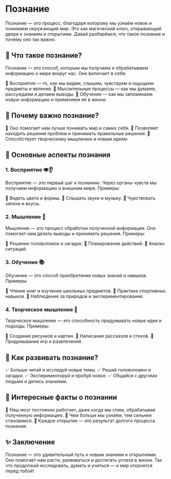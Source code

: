 # Познание

Познание — это процесс, благодаря которому мы узнаём новое и понимаем окружающий мир. Это как магический ключ, открывающий двери к знаниям и открытиям. Давай разберёмся, что такое познание и почему оно так важно.

## 🔮 Что такое познание?

Познание — это способ, которым мы получаем и обрабатываем информацию о мире вокруг нас. Оно включает в себя:

🔹 Восприятие — то, как мы видим, слышим, чувствуем и ощущаем предметы и явления.
🔹 Мыслительные процессы — как мы думаем, рассуждаем и делаем выводы.
🔹 Обучение — как мы запоминаем новую информацию и применяем её в жизни.

## 🎨 Почему важно познание?

🔸 Оно помогает нам лучше понимать мир и самих себя.
🔸 Позволяет находить решения проблем и принимать правильные решения.
🔸 Способствует творческому мышлению и новым идеям.

## 📘 Основные аспекты познания

### **1. Восприятие** 👁️👂

Восприятие — это первый шаг к познанию. Через органы чувств мы получаем информацию о внешнем мире. Примеры:

🔹 Видеть цвета и формы.
🔹 Слышать звуки и музыку.
🔹 Чувствовать запахи и вкусы.

### **2. Мышление** 🧠

Мышление — это процесс обработки полученной информации. Оно помогает нам делать выводы и принимать решения. Примеры:

🔹 Решение головоломок и загадок.
🔹 Планирование действий.
🔹 Анализ ситуаций.

### **3. Обучение** 📚

Обучение — это способ приобретения новых знаний и навыков. Примеры:

🔹 Чтение книг и изучение школьных предметов.
🔹 Практика спортивных навыков.
🔹 Наблюдение за природой и экспериментирование.

### **4. Творческое мышление** 🎨

Творческое мышление — это способность придумывать новые идеи и подходы. Примеры:

🔹 Создание рисунков и картин.
🔹 Написание рассказов и стихов.
🔹 Придумывание игр и развлечений.

## 🌟 Как развивать познание?

✅ Больше читай и исследуй новые темы.
✅ Решай головоломки и загадки.
✅ Экспериментируй и пробуй новое.
✅ Общайся с другими людьми и делись знаниями.

## 💫 Интересные факты о познании

🔸 Наш мозг постоянно работает, даже когда мы спим, обрабатывая полученную информацию.
🔸 Чем больше мы узнаём, тем сильнее становимся.
🔸 Каждое открытие — это результат долгого процесса познания.

## ✨ Заключение

Познание — это удивительный путь к новым знаниям и открытиями. Оно помогает нам расти, развиваться и достигать успеха в жизни. Так что продолжай исследовать, думать и учиться — и мир откроется перед тобой!